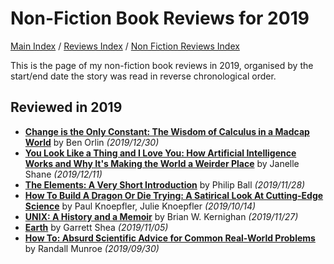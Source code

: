 # Non-Fiction Book Reviews for 2019

[Main Index](../../../README.md) / [Reviews Index](../../README.md) / [Non Fiction Reviews Index](../README.md)

This is the page of my non-fiction book reviews in 2019, organised by the start/end date the story was read in reverse chronological order.

## Reviewed in 2019
- [**Change is the Only Constant: The Wisdom of Calculus in a Madcap World**](20191230-ChangeOnlyConstant.md) by Ben Orlin *(2019/12/30)*
- [**You Look Like a Thing and I Love You: How Artificial Intelligence Works and Why It's Making the World a Weirder Place**](20191211-YouLookLikeAThing.md) by Janelle Shane *(2019/12/11)*
- [**The Elements: A Very Short Introduction**](20191128-ElementsVeryShortIntroduction.md) by Philip Ball *(2019/11/28)*
- [**How To Build A Dragon Or Die Trying: A Satirical Look At Cutting-Edge Science**](20191014-HowBuildDragonDieTrying.md) by Paul Knoepfler, Julie Knoepfler *(2019/10/14)*
- [**UNIX: A History and a Memoir**](20191127-UnixHistoryMemoir.md) by Brian W. Kernighan *(2019/11/27)*
- [**Earth**](20191105-Earth.md) by Garrett Shea *(2019/11/05)*
- [**How To: Absurd Scientific Advice for Common Real-World Problems**](20190930-HowTo.md) by Randall Munroe *(2019/09/30)*
